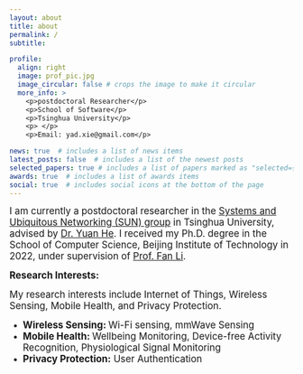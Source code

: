 ```yaml
---
layout: about
title: about
permalink: /
subtitle: 

profile:
  align: right
  image: prof_pic.jpg
  image_circular: false # crops the image to make it circular
  more_info: >
    <p>postdoctoral Researcher</p>
    <p>School of Software</p>
    <p>Tsinghua University</p>
    <p> </p>
    <p>Email: yad.xie@gmail.com</p>

news: true  # includes a list of news items
latest_posts: false  # includes a list of the newest posts
selected_papers: true # includes a list of papers marked as "selected={true}"
awards: true  # includes a list of awards items
social: true  # includes social icons at the bottom of the page
---
```


<big> I am currently a postdoctoral researcher in the [Systems and Ubiquitous Networking (SUN) group](http://tns.thss.tsinghua.edu.cn/sun/index.html) in Tsinghua University, advised by [Dr. Yuan He](http://tns.thss.tsinghua.edu.cn/sun/members/YuanHe/). I received my Ph.D. degree in the School of Computer Science, Beijing Institute of Technology in 2022, under supervision of [Prof. Fan Li](https://cs.bit.edu.cn/szdw/jsml/js/lf/index.htm).  </big>

<big> <strong> Research Interests: </strong> </big> 

<big> My research interests include Internet of Things, Wireless Sensing, Mobile Health, and Privacy Protection. </big> 

<ul>
<li> <big> <strong> Wireless Sensing: </strong> Wi-Fi sensing, mmWave Sensing </big> </li>
<li> <big> <strong> Mobile Health: </strong> Wellbeing Monitoring, Device-free Activity Recognition, Physiological Signal Monitoring</big> </li>
<li> <big> <strong> Privacy Protection:</strong> User Authentication</big> </li>
</ul>